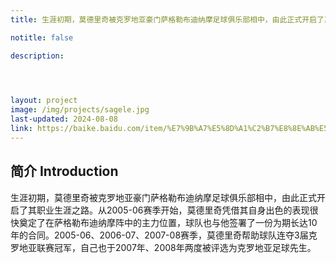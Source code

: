 ```yaml
---
title: 生涯初期，莫德里奇被克罗地亚豪门萨格勒布迪纳摩足球俱乐部相中，由此正式开启了其职业生涯之路。从2005-06赛季开始，莫德里奇凭借其自身出色的表现很快奠定了在萨格勒布迪纳摩阵中的主力位置，球队也与他签署了一份为期长达10年的合同。2005-06、2006-07、2007-08赛季，莫德里奇帮助球队连夺3届克罗地亚联赛冠军，自己也于2007年、2008年两度被评选为克罗地亚足球先生。

notitle: false

description: 


    

layout: project
image: /img/projects/sagele.jpg
last-updated: 2024-08-08
link: https://baike.baidu.com/item/%E7%9B%A7%E5%8D%A1%C2%B7%E8%8E%AB%E5%BE%B7%E9%87%8C%E5%A5%87/3311744
---
```


## 简介 Introduction
生涯初期，莫德里奇被克罗地亚豪门萨格勒布迪纳摩足球俱乐部相中，由此正式开启了其职业生涯之路。从2005-06赛季开始，莫德里奇凭借其自身出色的表现很快奠定了在萨格勒布迪纳摩阵中的主力位置，球队也与他签署了一份为期长达10年的合同。2005-06、2006-07、2007-08赛季，莫德里奇帮助球队连夺3届克罗地亚联赛冠军，自己也于2007年、2008年两度被评选为克罗地亚足球先生。
